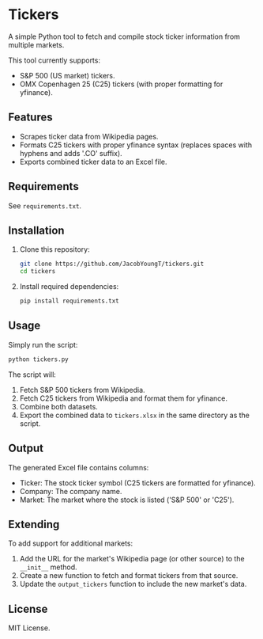 # Tickers

A simple Python tool to fetch and compile stock ticker information from multiple markets.

This tool currently supports:

* S&P 500 (US market) tickers.
* OMX Copenhagen 25 (C25) tickers (with proper formatting for yfinance).

## Features

* Scrapes ticker data from Wikipedia pages.
* Formats C25 tickers with proper yfinance syntax (replaces spaces with hyphens and adds '.CO' suffix).
* Exports combined ticker data to an Excel file.

## Requirements

See `requirements.txt`.

## Installation

1. Clone this repository:

    ```bash
    git clone https://github.com/JacobYoungT/tickers.git
    cd tickers
    ```
   
2. Install required dependencies:

    ```bash
    pip install requirements.txt
    ```

## Usage

Simply run the script:

```bash
python tickers.py
```

The script will:

1. Fetch S&P 500 tickers from Wikipedia.
2. Fetch C25 tickers from Wikipedia and format them for yfinance.
3. Combine both datasets.
4. Export the combined data to `tickers.xlsx` in the same directory as the script.

## Output

The generated Excel file contains columns:

* Ticker: The stock ticker symbol (C25 tickers are formatted for yfinance).
* Company: The company name.
* Market: The market where the stock is listed ('S&P 500' or 'C25').

## Extending

To add support for additional markets:

1. Add the URL for the market's Wikipedia page (or other source) to the `__init__` method.
2. Create a new function to fetch and format tickers from that source.
3. Update the `output_tickers` function to include the new market's data.

## License

MIT License.